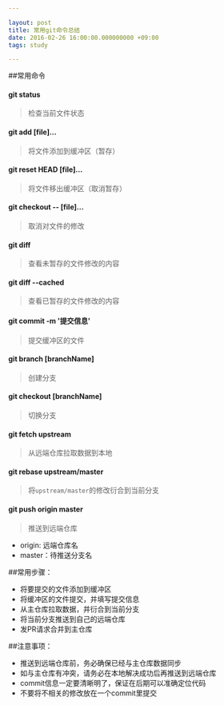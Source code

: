 ```yaml
---

layout: post
title: 常用git命令总结
date: 2016-02-26 16:00:00.000000000 +09:00
tags: study

---
```


##常用命令

#### git status

>检查当前文件状态
  
#### git add [file]...

>将文件添加到缓冲区（暂存）

#### git reset HEAD [file]...

>将文件移出缓冲区（取消暂存）
 
#### git checkout -- [file]...

>取消对文件的修改

#### git diff

>查看未暂存的文件修改的内容

#### git diff --cached

>查看已暂存的文件修改的内容
 
#### git commit -m '提交信息'

>提交缓冲区的文件

#### git branch [branchName]

>创建分支

#### git checkout [branchName]

>切换分支

#### git fetch upstream

>从远端仓库拉取数据到本地
 
#### git rebase upstream/master

>将`upstream/master`的修改衍合到当前分支
 
#### git push origin master

>推送到远端仓库

- origin: 远端仓库名
- master：待推送分支名 

##常用步骤：
- 将要提交的文件添加到缓冲区
- 将缓冲区的文件提交，并填写提交信息
- 从主仓库拉取数据，并衍合到当前分支
- 将当前分支推送到自己的远端仓库
- 发PR请求合并到主仓库
 
##注意事项：
- 推送到远端仓库前，务必确保已经与主仓库数据同步
- 如与主仓库有冲突，请务必在本地解决成功后再推送到远端仓库
- commit信息一定要清晰明了，保证在后期可以准确定位代码
- 不要将不相关的修改放在一个commit里提交

